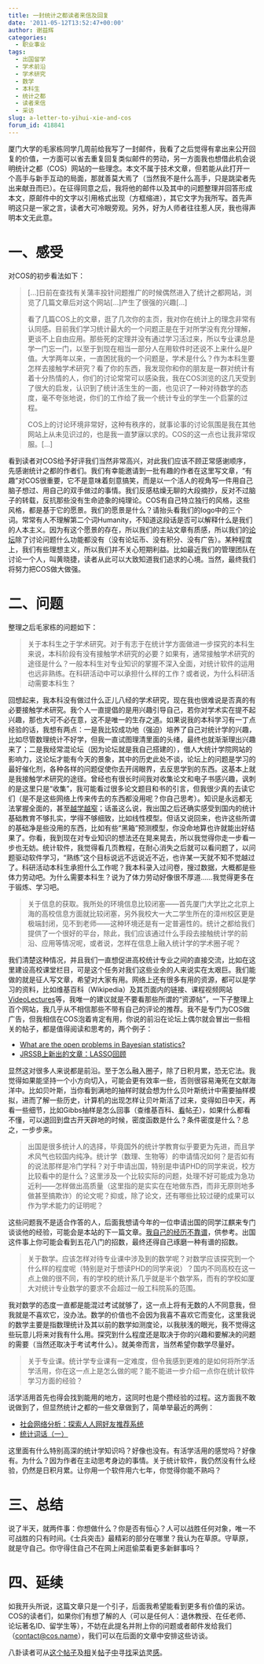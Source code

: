 ```yaml
---
title: 一封统计之都读者来信及回复
date: '2011-05-12T13:52:47+00:00'
author: 谢益辉
categories:
  - 职业事业
tags:
  - 出国留学
  - 学术前沿
  - 学术研究
  - 数学
  - 本科生
  - 统计之都
  - 读者来信
  - 采访
slug: a-letter-to-yihui-xie-and-cos
forum_id: 418841
---
```


厦门大学的毛家栋同学几周前给我写了一封邮件，我看了之后觉得有拿出来公开回复的价值，一方面可以省去重复回复类似邮件的劳动，另一方面我也想借此机会说明统计之都（COS）网站的一些理念。本文不属于技术文章，但若能从此打开一个高手与新手互动的局面，那就善莫大焉了（当然我不是什么高手，只是跳梁者先出来献丑而已）。在征得同意之后，我将他的邮件以及其中的问题整理并回答形成本文，原邮件中的文字以引用格式出现（方框缩进），其它文字为我所写。首先声明这只是一家之言，读者大可冷眼旁观。另外，好为人师者往往惹人厌，我也得声明本文无此意。

<!--more-->

# 一、感受

对COS的初步看法如下：

> […]日前在查找有关蒲丰投针问题推广的时候偶然进入了统计之都网站，浏览了几篇文章后对这个网站[…]产生了很强的兴趣[…]
> 
> 看了几篇COS上的文章，逛了几次你的主页，我对你在统计上的理念非常有认同感。目前我们学习统计最大的一个问题正是在于对所学没有充分理解，更谈不上自由应用。那些死的定理并没有通过学习活过来，所以专业课总是学一门忘一门，以至于到现在相当一部分人在用软件时还说不上来什么是P值。大学两年以来，一直困扰我的一个问题是，学术是什么？作为本科生要怎样去接触学术研究？看了你的东西，我发现你和你的朋友是一群对统计有着十分热情的人，你们的讨论常常可以感染我，我在COS浏览的这几天受到了很大的启发，认识到了统计活生生的一面，也见识了一种对待数学的态度，毫不夸张地说，你们的工作给了我一个统计专业的学生一个启蒙的过程。
> 
> COS上的讨论环境非常好，这种有秩序的，就事论事的讨论氛围是我在其他网站上从未见识过的，也是我一直梦寐以求的。COS的这一点也让我非常叹服。[…]

看到读者对COS给予好评我们当然非常高兴，对此我们应该不顾正常感谢顺序，先感谢统计之都的作者们。我们有幸能邀请到一批有趣的作者在这里写文章，“有趣”对COS很重要，它不是意味着刻意搞笑，而是以一个活人的视角写一件用自己脑子想过、用自己的双手做过的事情。我们反感枯燥无聊的大段摘抄，反对不过脑子的转载，反抗那些没有生命迹象的纯理论。COS有自己特立独行的风格，这些风格，都是基于它的愿景。我们的愿景是什么？请抬头看我们的logo中的三个词。常常有人不理解第二个词Humanity，不知道这段话是否可以解释什么是我们的人本主义。因为有这个愿景的存在，所以我们的主站文章有质感，所以我们的[论坛](https://cos.name/cn/ "COS论坛")除了讨论问题什么功能都没有（没有论坛币、没有积分、没有广告）。某种程度上，我们有些理想主义，所以我们并不关心短期利益。比如最近我们的管理团队在讨论一个人，叫黄晓捷，读者从此可以大致知道我们追求的心境。当然，最终我们将努力把COS做大做强。

# 二、问题

整理之后毛家栋的问题如下：

> 关于本科生之于学术研究。对于有志于在统计学方面做进一步探究的本科生来说，本科阶段有没有接触学术研究的必要？如果有，通常接触学术研究的途径是什么？一般本科生对专业知识的掌握不深入全面，对统计软件的运用也远非熟练。在科研活动中可以承担什么样的工作？或者说，为什么科研活动需要本科生？

回想起来，我本科没有做过什么正儿八经的学术研究，现在我也很难说是否真的有必要接触学术研究。我个人一直提倡的是用兴趣引导自己，若你对学术实在提不起兴趣，那也大可不必在意，这不是唯一的生存之道。如果说我的本科学习有一丁点经验的话，我想有两点：一是我比较成功地（强迫）培养了自己对统计学的兴趣，比如尽管数理统计不好学，但我一直试图理清里面的头绪，最终也就渐渐理出兴趣来了；二是我经常混论坛（因为论坛就是我自己搭建的），借人大统计学院网站的影响力，这论坛才能有今天的景象，其中的历史此处不谈，论坛上的问题是学习的最好催化剂，各种各样的问题促使你去开阔眼界，去反思学到的东西。这基本上就是我接触学术研究的途径。曾经也有很长时间我对收集论文和电子书感兴趣，讽刺的是这里只是“收集”，我可能看过很多论文题目和书的引言，但我很少真的去读它们（是不是这些网络上传来传去的东西都没用呢？你自己思考）。知识是永远都无法掌握全面的，甚至[越学越窄](/2011/01/publishing-promotion-and-collaboration-in-statistics/)；话虽这么说，我出国之后还确实感受到国内的统计基础教育不够扎实，学得不够细致，比如线性模型。但话又说回来，也许这些所谓的基础净是些没用的东西，比如有些“黑箱”预测模型，你没命地算也许就能出好结果了。你看，我到现在对专业知识的想法还在晃来晃去，所以我觉得你走一步看一步也无妨。统计软件，我觉得看几页教程，在耐心消失之后就可以看问题了，以问题驱动软件学习，“熟练”这个目标说远不远说近不近，也许某一天就不知不觉越过了。科研活动本科生承担什么工作呢？我本科录入过问卷，搜过数据，大概都是些体力劳动吧。为什么需要本科生？说为了体力劳动好像很不厚道……我觉得更多在于锻炼、学习吧。

> 关于信息的获取。我所处的环境信息比较闭塞——首先厦门大学比之北京上海的高校信息方面就比较闭塞，另外我校大一大二学生所在的漳州校区更是极端封闭，见不到老师——这种环境还是有一定普遍性的。统计之都给我们提供了一个很好的平台，除此，我们应该通过什么手段去接触统计学的前沿、应用等情况呢，或者说，怎样在信息上融入统计学的学术圈子呢？

我们清楚这种情况，并且我们一直想促进高校统计专业之间的直接交流，比如在这里建设高校课堂栏目，可是这个任务对我们这些业余的人来说实在太艰巨。我们能做的就是征人写文章，希望对大家有用。网络上还有很多有用的资源，都可以是学习的资料，比如维基百科（Wikipedia）及其页面内的链接、课程视频网站[VideoLectures](http://videolectures.net/)等，我唯一的建议就是不要看那些所谓的“资源帖”，一下子整理上百个网站，我几乎从不相信那些不带有自己的评论的推荐。我不是专门为COS做广告，但我相信在COS泡着肯定有用，你说的前沿在论坛上偶尔就会冒出一些相关的帖子，都是值得阅读和思考的，两个例子：



  * [What are the open problems in Bayesian statistics?](https://cos.name/cn/topic/104193)
  * [JRSSB上新出的文章：LASSO回顾](https://cos.name/cn/topic/104104)



显然这对很多人来说都是前沿。至于怎么融入圈子，除了日积月累，恐无它法。我觉得如果能坚持一个小方向切入，可能会更有效率一些，否则很容易淹死在文献海洋中。比如贝叶斯，当你看到满地的抽样时就会想为什么贝叶斯统计中需要抽样模拟，进而了解一些历史，计算机的出现怎样让贝叶斯活了过来，变得如日中天，再看一些细节，比如Gibbs抽样是怎么回事（查维基百科、[看](https://cos.name/cn/topic/104235)帖[子](https://cos.name/cn/topic/104241)），如果什么都看不懂，可以退回到盘古开天辟地的时候，密度函数是什么？条件密度是什么？总之，一步步来。

> 出国是很多统计人的选择，毕竟国外的统计学教育似乎要更为先进，而且学术风气也较国内纯净。统计学（数理、生物等）的申请情况如何？是否如有的说法那样是冷门学科？对于申请出国，特别是申请PHD的同学来说，校方比较看中的是什么？这里涉及一个比较实际的问题，处理不好可能成为急功近利——怎样做出高质量（这里指的是实实在在地做东西，而非无原则地多做甚至搞欺诈）的论文呢？抑或，除了论文，还有哪些比较过硬的成果可以作为学术能力的证明呢？

这些问题我不是适合作答的人，后面我想请今年的一位申请出国的同学江麒来专门谈谈他的经验，可能会是本站的下一篇文章。[我自己的经历不靠谱](http://yihui.name/cn/guestbook/)，供参考。出国这件事上你可能会看到五花八门的招数，最终还得自己琢磨一种有谱的招数。

> 关于数学。应该怎样对待专业课中涉及到的数学呢？对数学应该探究到一个什么样的程度呢（特别是对于想读PHD的同学来说）？国内不同高校在这一点上做的很不同，有的学校的统计系几乎就是半个数学系，而有的学校如厦大对统计专业数学的要求不会超过一般工科院系的范围。

我对数学的态度一直都是能混过考试就够了，这一点上将有无数的人不同意我，但我就是不喜欢它，没办法。数学的价值也不会因为我喜不喜欢它而变化，这里我说的数学主要是指数理统计及其以前的数学如测度论，以我肤浅的眼光，我不觉得这些玩意儿将来对我有什么用。探究到什么程度还是取决于你的兴趣和要解决的问题的需要（当然还取决于考试考什么）。就美帝而言，当然希望你数学尽量好。

> 关于专业课。统计学专业课有一定难度，但令我感到更难的是如何将所学活学活用，你在这一点上是怎么做的呢？能不能进一步介绍一点你在统计软件学习方面的经验？

活学活用首先也得会找到能用的地方，这同时也是个攒经验的过程。这方面我不敢说做到了，但显然统计之都的一些文章做到了，简单举最近的两例：

  * [社会网络分析：探索人人网好友推荐系统](/2011/04/exploring-renren-social-network/ "社会网络分析：探索人人网好友推荐系统")
  * [统计词话（一）](/2011/03/statistics-in-chinese-song-poem-1/ "统计词话（一）")

这里面有什么特别高深的统计学知识吗？好像也没有。有活学活用的感觉吗？好像有。为什么？因为作者在主动思考身边的事情。关于统计软件，我仍然没有什么经验，仍然是日积月累。让你用一个软件用六七年，你觉得你能不熟吗？

# 三、总结

说了半天，就两件事：你想做什么？你是否有恒心？人可以战胜任何对象，唯一不可战胜的只有时间。《士兵突击》最精彩的部分在哪里？我认为在草原。守草原，就是守自己。你守得住自己不在网上闲逛偷菜看更多新鲜事吗？

# 四、延续

如我开头所说，这篇文章只是一个引子，后面我希望能看到更多有价值的采访。COS的读者们，如果你们有想了解的人（可以是任何人：退休教授、在任老师、论坛著名ID、留学生等），不妨在此提名并附上你的问题或者邮件发给我们（contact@cos.name），我们可以在后面的文章中安排这些访谈。

八卦读者可从[这个帖子](https://cos.name/cn/topic/104005)及[相](https://cos.name/cn/topic/104024)关[帖](https://cos.name/cn/topic/104023)子[中](https://cos.name/cn/topic/104022)寻[找](https://cos.name/cn/topic/104026)采[访](https://cos.name/cn/topic/104028)灵[感](https://cos.name/cn/topic/104033)。

